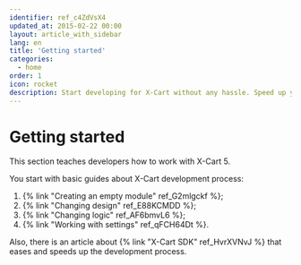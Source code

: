 ```yaml
---
identifier: ref_c4ZdVsX4
updated_at: 2015-02-22 00:00
layout: article_with_sidebar
lang: en
title: 'Getting started'
categories:
  - home
order: 1
icon: rocket
description: Start developing for X-Cart without any hassle. Speed up your work process with X-Cart SDK
---
```



# Getting started 

This section teaches developers how to work with X-Cart 5.

You start with basic guides about X-Cart development process:

1.  {% link "Creating an empty module" ref_G2mlgckf %};
2.  {% link "Changing design" ref_E88KCMDD %};
3.  {% link "Changing logic" ref_AF6bmvL6 %};
4.  {% link "Working with settings" ref_qFCH64Dt %}.

Also, there is an article about {% link "X-Cart SDK" ref_HvrXVNvJ %} that eases and speeds up the development process.